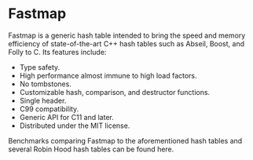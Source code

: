 # Fastmap

Fastmap is a generic hash table intended to bring the speed and memory efficiency of state-of-the-art C++ hash tables such as Abseil, Boost, and Folly to C. Its features include:

* Type safety.
* High performance almost immune to high load factors.
* No tombstones.
* Customizable hash, comparison, and destructor functions.
* Single header.
* C99 compatibility.
* Generic API for C11 and later.
* Distributed under the MIT license.

Benchmarks comparing Fastmap to the aforementioned hash tables and several Robin Hood hash tables can be found here.
